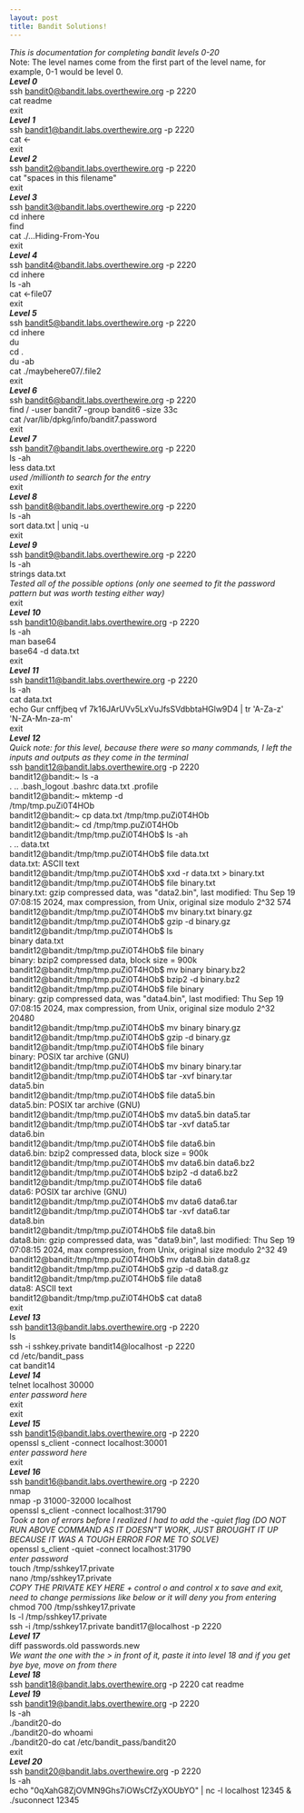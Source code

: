```yaml
---
layout: post
title: Bandit Solutions!
---
```

*This is documentation for completing bandit levels 0-20*  
Note: The level names come from the first part of the level name, for example, 0-1 would be level 0.  
***Level 0***  
ssh bandit0@bandit.labs.overthewire.org -p 2220  
cat readme  
exit  
***Level 1***  
ssh bandit1@bandit.labs.overthewire.org -p 2220  
cat <-  
exit  
***Level 2***  
ssh bandit2@bandit.labs.overthewire.org -p 2220  
cat "spaces in this filename"  
exit  
***Level 3***  
ssh bandit3@bandit.labs.overthewire.org -p 2220  
cd inhere  
find  
cat ./...Hiding-From-You  
exit  
***Level 4***  
ssh bandit4@bandit.labs.overthewire.org -p 2220  
cd inhere  
ls -ah  
cat <-file07  
exit  
***Level 5***  
ssh bandit5@bandit.labs.overthewire.org -p 2220  
cd inhere  
du  
cd .  
du -ab  
cat ./maybehere07/.file2  
exit  
***Level 6***  
ssh bandit6@bandit.labs.overthewire.org -p 2220  
find / -user bandit7 -group bandit6 -size 33c  
cat /var/lib/dpkg/info/bandit7.password  
exit  
***Level 7***  
ssh bandit7@bandit.labs.overthewire.org -p 2220  
ls -ah  
less data.txt  
*used /millionth to search for the entry*  
exit  
***Level 8***  
ssh bandit8@bandit.labs.overthewire.org -p 2220  
ls -ah  
sort data.txt | uniq -u  
exit  
***Level 9***  
ssh bandit9@bandit.labs.overthewire.org -p 2220  
ls -ah  
strings data.txt  
*Tested all of the possible options (only one seemed to fit the password pattern but was worth testing either way)*  
exit  
***Level 10***  
ssh bandit10@bandit.labs.overthewire.org -p 2220  
ls -ah  
man base64  
base64 -d data.txt  
exit  
***Level 11***  
ssh bandit11@bandit.labs.overthewire.org -p 2220  
ls -ah  
cat data.txt  
echo Gur cnffjbeq vf 7k16JArUVv5LxVuJfsSVdbbtaHGlw9D4 | tr 'A-Za-z' 'N-ZA-Mn-za-m'  
exit  
***Level 12***  
*Quick note: for this level, because there were so many commands, I left the inputs and outputs as they come in the terminal*  
ssh bandit12@bandit.labs.overthewire.org -p 2220  
bandit12@bandit:~ ls -a  
.  ..  .bash_logout  .bashrc  data.txt  .profile  
bandit12@bandit:~ mktemp -d  
/tmp/tmp.puZi0T4HOb  
bandit12@bandit:~ cp data.txt /tmp/tmp.puZi0T4HOb  
bandit12@bandit:~ cd /tmp/tmp.puZi0T4HOb  
bandit12@bandit:/tmp/tmp.puZi0T4HOb$ ls -ah  
.  ..  data.txt  
bandit12@bandit:/tmp/tmp.puZi0T4HOb$ file data.txt  
data.txt: ASCII text  
bandit12@bandit:/tmp/tmp.puZi0T4HOb$ xxd -r data.txt > binary.txt  
bandit12@bandit:/tmp/tmp.puZi0T4HOb$ file binary.txt  
binary.txt: gzip compressed data, was "data2.bin", last modified: Thu Sep 19 07:08:15 2024, max compression, from Unix, original size modulo 2^32 574  
bandit12@bandit:/tmp/tmp.puZi0T4HOb$ mv binary.txt binary.gz  
bandit12@bandit:/tmp/tmp.puZi0T4HOb$ gzip -d binary.gz  
bandit12@bandit:/tmp/tmp.puZi0T4HOb$ ls   
binary  data.txt  
bandit12@bandit:/tmp/tmp.puZi0T4HOb$ file binary  
binary: bzip2 compressed data, block size = 900k  
bandit12@bandit:/tmp/tmp.puZi0T4HOb$ mv binary binary.bz2  
bandit12@bandit:/tmp/tmp.puZi0T4HOb$ bzip2 -d binary.bz2  
bandit12@bandit:/tmp/tmp.puZi0T4HOb$ file binary  
binary: gzip compressed data, was "data4.bin", last modified: Thu Sep 19 07:08:15 2024, max compression, from Unix, original size modulo 2^32 20480  
bandit12@bandit:/tmp/tmp.puZi0T4HOb$ mv binary binary.gz  
bandit12@bandit:/tmp/tmp.puZi0T4HOb$ gzip -d binary.gz  
bandit12@bandit:/tmp/tmp.puZi0T4HOb$ file binary  
binary: POSIX tar archive (GNU)  
bandit12@bandit:/tmp/tmp.puZi0T4HOb$ mv binary binary.tar  
bandit12@bandit:/tmp/tmp.puZi0T4HOb$ tar -xvf binary.tar  
data5.bin  
bandit12@bandit:/tmp/tmp.puZi0T4HOb$ file data5.bin  
data5.bin: POSIX tar archive (GNU)  
bandit12@bandit:/tmp/tmp.puZi0T4HOb$ mv data5.bin data5.tar  
bandit12@bandit:/tmp/tmp.puZi0T4HOb$ tar -xvf data5.tar  
data6.bin  
bandit12@bandit:/tmp/tmp.puZi0T4HOb$ file data6.bin  
data6.bin: bzip2 compressed data, block size = 900k  
bandit12@bandit:/tmp/tmp.puZi0T4HOb$ mv data6.bin data6.bz2  
bandit12@bandit:/tmp/tmp.puZi0T4HOb$ bzip2 -d data6.bz2  
bandit12@bandit:/tmp/tmp.puZi0T4HOb$ file data6  
data6: POSIX tar archive (GNU)  
bandit12@bandit:/tmp/tmp.puZi0T4HOb$ mv data6 data6.tar  
bandit12@bandit:/tmp/tmp.puZi0T4HOb$ tar -xvf data6.tar  
data8.bin  
bandit12@bandit:/tmp/tmp.puZi0T4HOb$ file data8.bin  
data8.bin: gzip compressed data, was "data9.bin", last modified: Thu Sep 19 07:08:15 2024, max compression, from Unix, original size modulo 2^32 49  
bandit12@bandit:/tmp/tmp.puZi0T4HOb$ mv data8.bin data8.gz  
bandit12@bandit:/tmp/tmp.puZi0T4HOb$ gzip -d data8.gz  
bandit12@bandit:/tmp/tmp.puZi0T4HOb$ file data8  
data8: ASCII text  
bandit12@bandit:/tmp/tmp.puZi0T4HOb$ cat data8  
exit  
***Level 13***  
ssh bandit13@bandit.labs.overthewire.org -p 2220  
ls  
ssh -i sshkey.private bandit14@localhost -p 2220  
cd /etc/bandit_pass  
cat bandit14  
***Level 14***  
telnet localhost 30000  
*enter password here*  
exit  
exit  
***Level 15***  
ssh bandit15@bandit.labs.overthewire.org -p 2220  
openssl s_client -connect localhost:30001  
*enter password here*  
exit  
***Level 16***  
ssh bandit16@bandit.labs.overthewire.org -p 2220  
nmap  
nmap -p 31000-32000 localhost  
openssl s_client -connect localhost:31790   
*Took a ton of errors before I realized I had to add the -quiet flag (DO NOT RUN ABOVE COMMAND AS IT DOESN"T WORK, JUST BROUGHT IT UP BECAUSE IT WAS A TOUGH ERROR FOR ME TO SOLVE)*  
openssl s_client -quiet -connect localhost:31790    
*enter password*  
touch /tmp/sshkey17.private  
nano /tmp/sshkey17.private  
*COPY THE PRIVATE KEY HERE + control o and control x to save and exit, need to change permissions like below or it will deny you from entering*
chmod 700 /tmp/sshkey17.private  
ls -l /tmp/sshkey17.private  
ssh -i /tmp/sshkey17.private bandit17@localhost -p 2220  
***Level 17***  
diff passwords.old passwords.new  
*We want the one with the > in front of it, paste it into level 18 and if you get bye bye, move on from there*  
***Level 18***  
ssh bandit18@bandit.labs.overthewire.org -p 2220 cat readme  
***Level 19***  
ssh bandit19@bandit.labs.overthewire.org -p 2220  
ls -ah  
./bandit20-do  
./bandit20-do whoami  
./bandit20-do cat /etc/bandit_pass/bandit20  
exit  
***Level 20***   
ssh bandit20@bandit.labs.overthewire.org -p 2220  
ls -ah  
echo "0qXahG8ZjOVMN9Ghs7iOWsCfZyXOUbYO" | nc -l localhost 12345 &  
./suconnect 12345  
